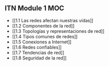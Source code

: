 ## ITN Module 1 MOC
- [[1.1 Las redes afectan nuestras vidas]]
- [[1.2 Componentes de la red]]
- [[1.3 Topologías y representaciones de red]]
- [[1.4 Tipos comunes de redes]]
- [[1.5 Conexiones a Internet]]
- [[1.6 Redes confiables]]
- [[1.7 Tendencias de red]]
- [[1.8 Seguridad de la red]]